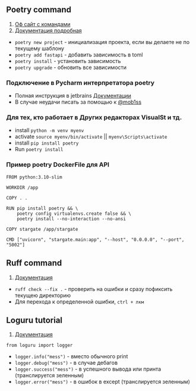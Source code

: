 
## Poetry command

1) [Оф сайт с командами](https://python-poetry.org/)
2) [Документация подробная](https://python-poetry.org/docs/basic-usage/)


- `poetry new project` - инициализация проекта, если вы делаете не по текущему шаблону
- `poetry add fastapi` - добавить зависимость в toml
- `poetry install` - установить зависимость
- `poetry upgrade` - обновить все зависимости

###  Подключение в Pycharm интерпретатора poetry 
- Полная инструкция в jetbrains [Документации](https://www.jetbrains.com/help/pycharm/poetry.html#poetry-env)
- В случае неудачи писать за помощью к [@mob1ss](https://t.me/mob1ss)

### Для тех, кто работает в Других редакторах VisualSt и тд.
- install `python -m venv myenv`
- activate `source myenv/bin/activate` || `myenv\Scripts\activate`
- install `pip install poetry`
- Run `poetry install`

### Пример poetry DockerFile для API
```angular2html
FROM python:3.10-slim

WORKDIR /app

COPY . .

RUN pip install poetry && \
    poetry config virtualenvs.create false && \
    poetry install --no-interaction --no-ansi

COPY stargate /app/stargate

CMD ["uvicorn", "stargate.main:app", "--host", "0.0.0.0", "--port", "5002"]

```

## Ruff command
1) [Документация](https://docs.astral.sh/ruff)
- `ruff check --fix .` - проверить на ошибки и сразу пофиксить текущею директорию 
- Для перехода к определенной ошибки, `ctrl + лкм`

## Loguru tutorial
1) [Документация](https://pypi.org/project/loguru/)

`from loguru import logger`
- `logger.info("mess")` - вместо обычного print
- `logger.debug("mess")` - в случае дебагов
- `logger.success("mess")` - в успешного вывода или принта (транслируется зеленным)
- `logger.error("mess")` - в ошибок в except (транслируется зеленным)

